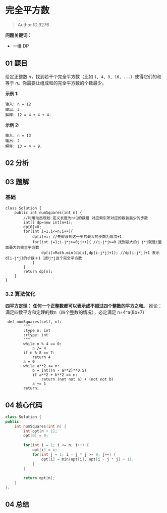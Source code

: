# 完全平方数
> Author ID.9276 

**问题关键词：**

- 一维 DP

## 01 题目

给定正整数 *n*，找到若干个完全平方数（比如 `1, 4, 9, 16, ...`）使得它们的和等于 *n*。你需要让组成和的完全平方数的个数最少。

**示例 1:**

```
输入: n = 12
输出: 3 
解释: 12 = 4 + 4 + 4.
```

**示例 2:**

```
输入: n = 13
输出: 2
解释: 13 = 4 + 9.
```

## 02 分析



## 03 题解

### 基础

```
class Solution {
    public int numSquares(int n) {
        //利用动态规划 定义长度为n+1的数组 对应索引所对应的数装最少的步数
        int[] dp=new int[n+1];
        dp[0]=0;
        for(int i=1;i<=n;i++){
            dp[i]=i; //先假设到这一步的最大的步数为每次+1
            for(int j=1;i-j*j>=0;j++){ //i-j*j>=0 找到最大的j j*j就是i里面最大的完全平方数
                dp[i]=Math.min(dp[i],dp[i-j*j]+1); //dp[i-j*j]+1 表示d[i-j*j]的步数＋1 1即j*j这个完全平方数
            } 
        }
        return dp[n];
    }
}
```

### 3.2 算法优化

**四平方定理： 任何一个正整数都可以表示成不超过四个整数的平方之和**。 推论：满足四数平方和定理的数n（四个整数的情况），必定满足 n=4^a(8b+7)

```
 def numSquares(self, n):
        """
        :type n: int
        :rtype: int
        """
        while n % 4 == 0: 
            n /= 4 
        if n % 8 == 7: 
            return 4 
        a = 0 
        while a**2 <= n: 
            b = int((n - a**2)**0.5) 
            if a**2 + b**2 == n: 
                return (not not a) + (not not b) 
            a += 1 
        return;
```

## 04 核心代码

```c++
class Solution {
public:
    int numSquares(int n) {
        int opt[n + 1];
        opt[0] = 0;
        
        for(int i = 1; i <= n; i++) {
            opt[i] = i;
            for(int j = 1; i - j * j >= 0; j++) {
                opt[i] = min(opt[i], opt[i - j * j] + 1);
            }
        }
        
        return opt[n];
    }
};
```



## 04 总结

